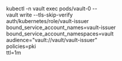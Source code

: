 kubectl -n vault exec pods/vault-0  -- \
        vault write --tls-skip-verify \
        auth/kubernetes/role/vault-issuer \
        bound_service_account_names=vault-issuer \
        bound_service_account_namespaces=vault \
        audience="vault://vault/vault-issuer" \
        policies=pki \
        ttl=1m